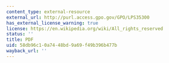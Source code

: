 ```yaml
---
content_type: external-resource
external_url: http://purl.access.gpo.gov/GPO/LPS35300
has_external_license_warning: true
license: https://en.wikipedia.org/wiki/All_rights_reserved
status: ''
title: PDF
uid: 58db96c1-0a74-48bd-9a69-f49b396b477b
wayback_url: ''
---
```

